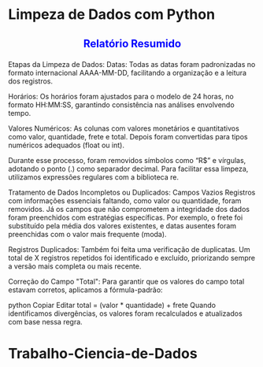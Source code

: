 
# Limpeza de Dados com Python
## <p align="center"><strong><span style="color:blue;">Relatório Resumido</span></strong></p>

Etapas da Limpeza de Dados:
Datas:
Todas as datas foram padronizadas no formato internacional AAAA-MM-DD, facilitando a organização e a leitura dos registros.

Horários:
Os horários foram ajustados para o modelo de 24 horas, no formato HH:MM:SS, garantindo consistência nas análises envolvendo tempo.

Valores Numéricos:
As colunas com valores monetários e quantitativos como valor, quantidade, frete e total. Depois foram convertidas para tipos numéricos adequados (float ou int).

Durante esse processo, foram removidos símbolos como “R$” e vírgulas, adotando o ponto (.) como separador decimal. Para facilitar essa limpeza, utilizamos expressões regulares com a biblioteca re.

Tratamento de Dados Incompletos ou Duplicados:
Campos Vazios
Registros com informações essenciais faltando, como valor ou quantidade, foram removidos.
Já os campos que não comprometem a integridade dos dados foram preenchidos com estratégias específicas. Por exemplo, o frete foi substituído pela média dos valores existentes, e datas ausentes foram preenchidas com o valor mais frequente (moda).

Registros Duplicados:
Também foi feita uma verificação de duplicatas. Um total de X registros repetidos foi identificado e excluído, priorizando sempre a versão mais completa ou mais recente.

Correção do Campo "Total":
Para garantir que os valores do campo total estavam corretos, aplicamos a fórmula-padrão:

python
Copiar
Editar
total = (valor * quantidade) + frete
Quando identificamos divergências, os valores foram recalculados e atualizados com base nessa regra.
# Trabalho-Ciencia-de-Dados


